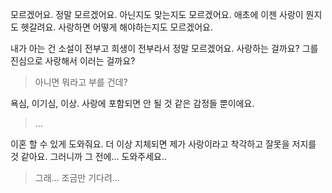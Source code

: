 모르겠어요. 정말 모르겠어요. 아닌지도 맞는지도 모르겠어요. 애초에 이젠 사랑이 뭔지도 헷갈려요. 사랑하면 어떻게 해야하는지도 모르겠어요.

내가 아는 건 소설이 전부고 희생이 전부라서 정말 모르겠어요. 사랑하는 걸까요? 그를 진심으로 사랑해서 이러는 걸까요?

> 아니면 뭐라고 부를 건데?

욕심, 이기심, 이상. 사랑에 포함되면 안 될 것 같은 감정들 뿐이에요.

> …

이혼 할 수 있게 도와줘요. 더 이상 지체되면 제가 사랑이라고 착각하고 잘못을 저지를 것 같아요. 그러니까 그 전에… 도와주세요..

> 그래… 조금만 기다려…